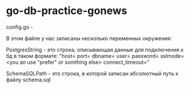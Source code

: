 # go-db-practice-gonews



config.go - 

В этом файле у нас записаны несколько переменных окружения:

PostgresString - это строка, описывающая данные для подключения к бд в таком формате:
"host=<Host name> port=<Port number> dbname=<Database name> user=<Username> password=<Password> sslmode=<you an use "prefer" or somthing else> connect_timeout=<in seconds>"

SchemaSQLPath - это строка, в которой записан абсолютный путь к файлу schema.sql